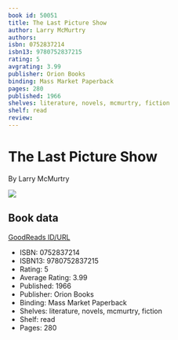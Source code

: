 ```yaml
---
book id: 50051
title: The Last Picture Show
author: Larry McMurtry
authors: 
isbn: 0752837214
isbn13: 9780752837215
rating: 5
avgrating: 3.99
publisher: Orion Books
binding: Mass Market Paperback
pages: 280
published: 1966
shelves: literature, novels, mcmurtry, fiction
shelf: read
review: 
---
```


# The Last Picture Show

By Larry McMurtry

![](https://i.gr-assets.com/images/S/compressed.photo.goodreads.com/books/1344275927l/50051.jpg)

## Book data

[GoodReads ID/URL](https://www.goodreads.com/book/show/50051)

- ISBN: 0752837214
- ISBN13: 9780752837215
- Rating: 5
- Average Rating: 3.99
- Published: 1966
- Publisher: Orion Books
- Binding: Mass Market Paperback
- Shelves: literature, novels, mcmurtry, fiction
- Shelf: read
- Pages: 280

